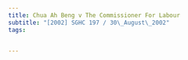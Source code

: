```yaml
---
title: Chua Ah Beng v The Commissioner For Labour 
subtitle: "[2002] SGHC 197 / 30\_August\_2002"
tags:


---
```



